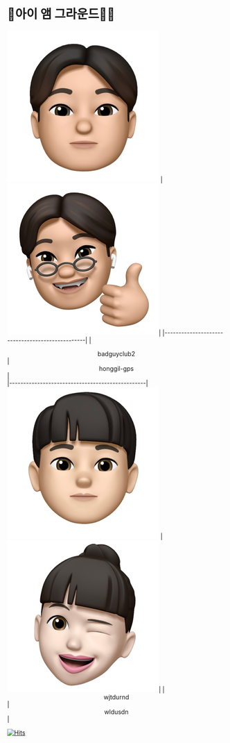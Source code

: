 # 🤸아이 앰 그라운드🤸‍♂️

![image.jpg1](https://github.com/honggil-gps/Team/blob/main/source/badguyclub2.jpg) |![image.jpg2](https://github.com/honggil-gps/Team/blob/main/source/honggil-gps.jpg)|
|-------------------------------------------------|
|<center>badguyclub2</center> | <center> honggil-gps</center> |  
|-------------------------------------------------|
![image.jpg1](https://github.com/honggil-gps/Team/blob/main/source/jtdurnd.jpg) |![image.jpg2](https://github.com/honggil-gps/Team/blob/main/source/wldusdn.jpg)|
|<center>wjtdurnd</center> | <center>wldusdn</center> | 


[![Hits](https://hits.seeyoufarm.com/api/count/incr/badge.svg?url=https%3A%2F%2Fgithub.com%2Fhonggil-gps%2FTeam.git&count_bg=%23498A7D&title_bg=%23555555&icon=tinder.svg&icon_color=%23E7E7E7&title=hits&edge_flat=false)](https://hits.seeyoufarm.com) 
